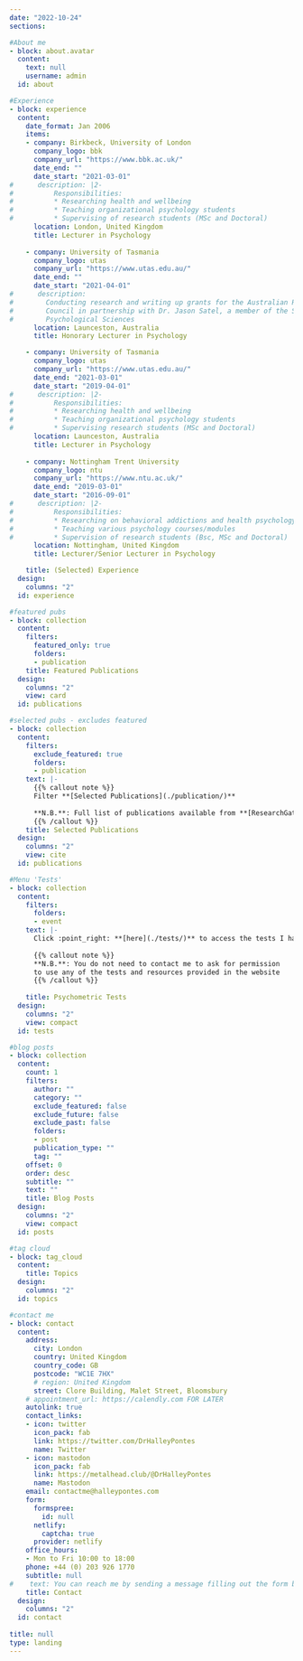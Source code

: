```yaml
---
date: "2022-10-24"
sections:

#About me
- block: about.avatar
  content:
    text: null
    username: admin
  id: about

#Experience
- block: experience
  content:
    date_format: Jan 2006
    items:
    - company: Birkbeck, University of London
      company_logo: bbk
      company_url: "https://www.bbk.ac.uk/"
      date_end: ""
      date_start: "2021-03-01"
#      description: |2-
#          Responsibilities:
#          * Researching health and wellbeing
#          * Teaching organizational psychology students
#          * Supervising of research students (MSc and Doctoral)
      location: London, United Kingdom
      title: Lecturer in Psychology
      
    - company: University of Tasmania
      company_logo: utas
      company_url: "https://www.utas.edu.au/"
      date_end: ""
      date_start: "2021-04-01"
#      description:
#        Conducting research and writing up grants for the Australian Research
#        Council in partnership with Dr. Jason Satel, a member of the School of 
#        Psychological Sciences
      location: Launceston, Australia
      title: Honorary Lecturer in Psychology

    - company: University of Tasmania
      company_logo: utas
      company_url: "https://www.utas.edu.au/"
      date_end: "2021-03-01"
      date_start: "2019-04-01"
#      description: |2-
#          Responsibilities:
#          * Researching health and wellbeing
#          * Teaching organizational psychology students
#          * Supervising research students (MSc and Doctoral)
      location: Launceston, Australia
      title: Lecturer in Psychology
    
    - company: Nottingham Trent University
      company_logo: ntu
      company_url: "https://www.ntu.ac.uk/"
      date_end: "2019-03-01"
      date_start: "2016-09-01"
#      description: |2-
#          Responsibilities:
#          * Researching on behavioral addictions and health psychology
#          * Teaching various psychology courses/modules
#          * Supervision of research students (Bsc, MSc and Doctoral)
      location: Nottingham, United Kingdom
      title: Lecturer/Senior Lecturer in Psychology

    title: (Selected) Experience
  design:
    columns: "2"
  id: experience

#featured pubs
- block: collection
  content:
    filters:
      featured_only: true
      folders:
      - publication
    title: Featured Publications
  design:
    columns: "2"
    view: card
  id: publications

#selected pubs - excludes featured
- block: collection
  content:
    filters:
      exclude_featured: true
      folders:
      - publication
    text: |-
      {{% callout note %}}
      Filter **[Selected Publications](./publication/)**
      
      **N.B.**: Full list of publications available from **[ResearchGate](https://www.researchgate.net/profile/Halley-Pontes/research)**
      {{% /callout %}}
    title: Selected Publications
  design:
    columns: "2"
    view: cite
  id: publications

#Menu 'Tests'
- block: collection
  content:
    filters:
      folders:
      - event
    text: |-
      Click :point_right: **[here](./tests/)** to access the tests I have developed
      
      {{% callout note %}}
      **N.B.**: You do not need to contact me to ask for permission
      to use any of the tests and resources provided in the website
      {{% /callout %}}
      
    title: Psychometric Tests
  design:
    columns: "2"
    view: compact
  id: tests

#blog posts
- block: collection
  content:
    count: 1
    filters:
      author: ""
      category: ""
      exclude_featured: false
      exclude_future: false
      exclude_past: false
      folders:
      - post
      publication_type: ""
      tag: ""
    offset: 0
    order: desc
    subtitle: ""
    text: ""
    title: Blog Posts
  design:
    columns: "2"
    view: compact
  id: posts

#tag cloud
- block: tag_cloud
  content:
    title: Topics
  design:
    columns: "2"
  id: topics

#contact me
- block: contact
  content:
    address:
      city: London
      country: United Kingdom
      country_code: GB
      postcode: "WC1E 7HX"
      # region: United Kingdom
      street: Clore Building, Malet Street, Bloomsbury
    # appointment_url: https://calendly.com FOR LATER
    autolink: true
    contact_links:
    - icon: twitter
      icon_pack: fab
      link: https://twitter.com/DrHalleyPontes
      name: Twitter
    - icon: mastodon
      icon_pack: fab
      link: https://metalhead.club/@DrHalleyPontes
      name: Mastodon
    email: contactme@halleypontes.com
    form:
      formspree:
        id: null
      netlify:
        captcha: true
      provider: netlify
    office_hours:
    - Mon to Fri 10:00 to 18:00
    phone: +44 (0) 203 926 1770 
    subtitle: null
#    text: You can reach me by sending a message filling out the form below or  #     contacting me through any of my social media profiles.
    title: Contact
  design:
    columns: "2"
  id: contact
  
title: null
type: landing
---
```

